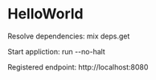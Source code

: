 # HelloWorld

Resolve dependencies:
mix deps.get

Start appliction:
run --no-halt

Registered endpoint:
http://localhost:8080